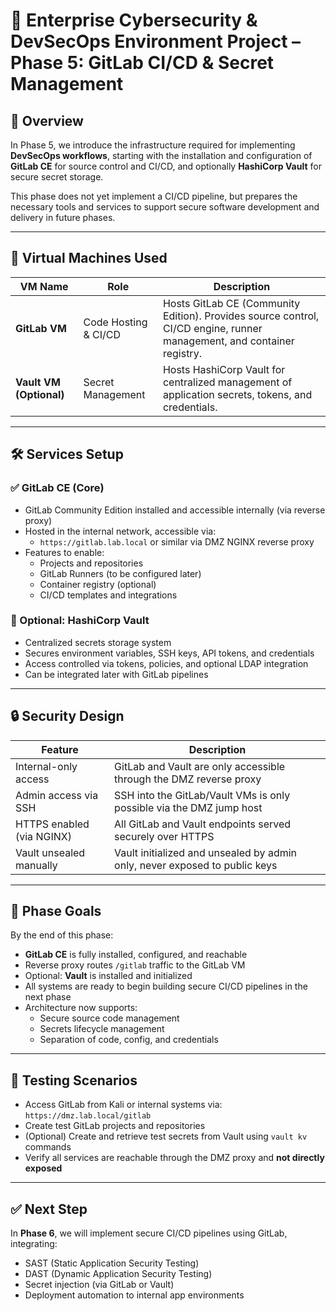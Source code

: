 # 🔐 Enterprise Cybersecurity & DevSecOps Environment Project – Phase 5: GitLab CI/CD & Secret Management

## 🧩 Overview

In Phase 5, we introduce the infrastructure required for implementing **DevSecOps workflows**, starting with the installation and configuration of **GitLab CE** for source control and CI/CD, and optionally **HashiCorp Vault** for secure secret storage.

This phase does not yet implement a CI/CD pipeline, but prepares the necessary tools and services to support secure software development and delivery in future phases.

---

## 🧱 Virtual Machines Used

| VM Name          | Role                   | Description                                                                  |
|------------------|------------------------|------------------------------------------------------------------------------|
| **GitLab VM**    | Code Hosting & CI/CD   | Hosts GitLab CE (Community Edition). Provides source control, CI/CD engine, runner management, and container registry. |
| **Vault VM (Optional)** | Secret Management        | Hosts HashiCorp Vault for centralized management of application secrets, tokens, and credentials. |

---

## 🛠️ Services Setup

### ✅ GitLab CE (Core)
- GitLab Community Edition installed and accessible internally (via reverse proxy)
- Hosted in the internal network, accessible via:
  - `https://gitlab.lab.local` or similar via DMZ NGINX reverse proxy
- Features to enable:
  - Projects and repositories
  - GitLab Runners (to be configured later)
  - Container registry (optional)
  - CI/CD templates and integrations

### 🌟 Optional: HashiCorp Vault
- Centralized secrets storage system
- Secures environment variables, SSH keys, API tokens, and credentials
- Access controlled via tokens, policies, and optional LDAP integration
- Can be integrated later with GitLab pipelines

---

## 🔒 Security Design

| Feature                         | Description                                                                 |
|----------------------------------|-----------------------------------------------------------------------------|
| Internal-only access             | GitLab and Vault are only accessible through the DMZ reverse proxy         |
| Admin access via SSH             | SSH into the GitLab/Vault VMs is only possible via the DMZ jump host       |
| HTTPS enabled (via NGINX)        | All GitLab and Vault endpoints served securely over HTTPS                  |
| Vault unsealed manually          | Vault initialized and unsealed by admin only, never exposed to public keys |

---

## 🎯 Phase Goals

By the end of this phase:

- **GitLab CE** is fully installed, configured, and reachable
- Reverse proxy routes `/gitlab` traffic to the GitLab VM
- Optional: **Vault** is installed and initialized
- All systems are ready to begin building secure CI/CD pipelines in the next phase
- Architecture now supports:
  - Secure source code management
  - Secrets lifecycle management
  - Separation of code, config, and credentials

---

## 🧪 Testing Scenarios

- Access GitLab from Kali or internal systems via: `https://dmz.lab.local/gitlab`
- Create test GitLab projects and repositories
- (Optional) Create and retrieve test secrets from Vault using `vault kv` commands
- Verify all services are reachable through the DMZ proxy and **not directly exposed**

---

## ✅ Next Step

In **Phase 6**, we will implement secure CI/CD pipelines using GitLab, integrating:
- SAST (Static Application Security Testing)
- DAST (Dynamic Application Security Testing)
- Secret injection (via GitLab or Vault)
- Deployment automation to internal app environments

